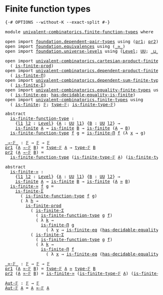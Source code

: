 # Finite function types

<pre class="Agda"><a id="34" class="Symbol">{-#</a> <a id="38" class="Keyword">OPTIONS</a> <a id="46" class="Pragma">--without-K</a> <a id="58" class="Pragma">--exact-split</a> <a id="72" class="Symbol">#-}</a>

<a id="77" class="Keyword">module</a> <a id="84" href="univalent-combinatorics.finite-function-types.html" class="Module">univalent-combinatorics.finite-function-types</a> <a id="130" class="Keyword">where</a>

<a id="137" class="Keyword">open</a> <a id="142" class="Keyword">import</a> <a id="149" href="foundation.dependent-pair-types.html" class="Module">foundation.dependent-pair-types</a> <a id="181" class="Keyword">using</a> <a id="187" class="Symbol">(</a><a id="188" href="foundation-core.dependent-pair-types.html#592" class="Field">pr1</a><a id="191" class="Symbol">;</a> <a id="193" href="foundation-core.dependent-pair-types.html#604" class="Field">pr2</a><a id="196" class="Symbol">)</a>
<a id="198" class="Keyword">open</a> <a id="203" class="Keyword">import</a> <a id="210" href="foundation.equivalences.html" class="Module">foundation.equivalences</a> <a id="234" class="Keyword">using</a> <a id="240" class="Symbol">(</a><a id="241" href="foundation-core.equivalences.html#1607" class="Function Operator">_≃_</a><a id="244" class="Symbol">)</a>
<a id="246" class="Keyword">open</a> <a id="251" class="Keyword">import</a> <a id="258" href="foundation.universe-levels.html" class="Module">foundation.universe-levels</a> <a id="285" class="Keyword">using</a> <a id="291" class="Symbol">(</a><a id="292" href="Agda.Primitive.html#597" class="Postulate">Level</a><a id="297" class="Symbol">;</a> <a id="299" href="foundation-core.universe-levels.html#222" class="Primitive">UU</a><a id="301" class="Symbol">;</a> <a id="303" href="Agda.Primitive.html#810" class="Primitive Operator">_⊔_</a><a id="306" class="Symbol">)</a>

<a id="309" class="Keyword">open</a> <a id="314" class="Keyword">import</a> <a id="321" href="univalent-combinatorics.cartesian-product-finite-types.html" class="Module">univalent-combinatorics.cartesian-product-finite-types</a> <a id="376" class="Keyword">using</a>
  <a id="384" class="Symbol">(</a> <a id="386" href="univalent-combinatorics.cartesian-product-finite-types.html#1602" class="Function">is-finite-prod</a><a id="400" class="Symbol">)</a>
<a id="402" class="Keyword">open</a> <a id="407" class="Keyword">import</a> <a id="414" href="univalent-combinatorics.dependent-product-finite-types.html" class="Module">univalent-combinatorics.dependent-product-finite-types</a> <a id="469" class="Keyword">using</a>
  <a id="477" class="Symbol">(</a> <a id="479" href="univalent-combinatorics.dependent-product-finite-types.html#696" class="Function">is-finite-Π</a><a id="490" class="Symbol">)</a>
<a id="492" class="Keyword">open</a> <a id="497" class="Keyword">import</a> <a id="504" href="univalent-combinatorics.dependent-sum-finite-types.html" class="Module">univalent-combinatorics.dependent-sum-finite-types</a> <a id="555" class="Keyword">using</a>
  <a id="563" class="Symbol">(</a> <a id="565" href="univalent-combinatorics.dependent-sum-finite-types.html#2479" class="Function">is-finite-Σ</a><a id="576" class="Symbol">)</a>
<a id="578" class="Keyword">open</a> <a id="583" class="Keyword">import</a> <a id="590" href="univalent-combinatorics.equality-finite-types.html" class="Module">univalent-combinatorics.equality-finite-types</a> <a id="636" class="Keyword">using</a>
  <a id="644" class="Symbol">(</a> <a id="646" href="univalent-combinatorics.equality-finite-types.html#3302" class="Function">is-finite-eq</a><a id="658" class="Symbol">;</a> <a id="660" href="univalent-combinatorics.equality-finite-types.html#1960" class="Function">has-decidable-equality-is-finite</a><a id="692" class="Symbol">)</a>
<a id="694" class="Keyword">open</a> <a id="699" class="Keyword">import</a> <a id="706" href="univalent-combinatorics.finite-types.html" class="Module">univalent-combinatorics.finite-types</a> <a id="743" class="Keyword">using</a>
  <a id="751" class="Symbol">(</a> <a id="753" href="univalent-combinatorics.finite-types.html#3732" class="Function">is-finite</a><a id="762" class="Symbol">;</a> <a id="764" href="univalent-combinatorics.finite-types.html#4123" class="Function">𝔽</a><a id="765" class="Symbol">;</a> <a id="767" href="univalent-combinatorics.finite-types.html#4171" class="Function">type-𝔽</a><a id="773" class="Symbol">;</a> <a id="775" href="univalent-combinatorics.finite-types.html#4222" class="Function">is-finite-type-𝔽</a><a id="791" class="Symbol">)</a>
</pre>
<pre class="Agda"><a id="806" class="Keyword">abstract</a>
  <a id="is-finite-function-type"></a><a id="817" href="univalent-combinatorics.finite-function-types.html#817" class="Function">is-finite-function-type</a> <a id="841" class="Symbol">:</a>
    <a id="847" class="Symbol">{</a><a id="848" href="univalent-combinatorics.finite-function-types.html#848" class="Bound">l1</a> <a id="851" href="univalent-combinatorics.finite-function-types.html#851" class="Bound">l2</a> <a id="854" class="Symbol">:</a> <a id="856" href="Agda.Primitive.html#597" class="Postulate">Level</a><a id="861" class="Symbol">}</a> <a id="863" class="Symbol">{</a><a id="864" href="univalent-combinatorics.finite-function-types.html#864" class="Bound">A</a> <a id="866" class="Symbol">:</a> <a id="868" href="foundation-core.universe-levels.html#222" class="Primitive">UU</a> <a id="871" href="univalent-combinatorics.finite-function-types.html#848" class="Bound">l1</a><a id="873" class="Symbol">}</a> <a id="875" class="Symbol">{</a><a id="876" href="univalent-combinatorics.finite-function-types.html#876" class="Bound">B</a> <a id="878" class="Symbol">:</a> <a id="880" href="foundation-core.universe-levels.html#222" class="Primitive">UU</a> <a id="883" href="univalent-combinatorics.finite-function-types.html#851" class="Bound">l2</a><a id="885" class="Symbol">}</a> <a id="887" class="Symbol">→</a>
    <a id="893" href="univalent-combinatorics.finite-types.html#3732" class="Function">is-finite</a> <a id="903" href="univalent-combinatorics.finite-function-types.html#864" class="Bound">A</a> <a id="905" class="Symbol">→</a> <a id="907" href="univalent-combinatorics.finite-types.html#3732" class="Function">is-finite</a> <a id="917" href="univalent-combinatorics.finite-function-types.html#876" class="Bound">B</a> <a id="919" class="Symbol">→</a> <a id="921" href="univalent-combinatorics.finite-types.html#3732" class="Function">is-finite</a> <a id="931" class="Symbol">(</a><a id="932" href="univalent-combinatorics.finite-function-types.html#864" class="Bound">A</a> <a id="934" class="Symbol">→</a> <a id="936" href="univalent-combinatorics.finite-function-types.html#876" class="Bound">B</a><a id="937" class="Symbol">)</a>
  <a id="941" href="univalent-combinatorics.finite-function-types.html#817" class="Function">is-finite-function-type</a> <a id="965" href="univalent-combinatorics.finite-function-types.html#965" class="Bound">f</a> <a id="967" href="univalent-combinatorics.finite-function-types.html#967" class="Bound">g</a> <a id="969" class="Symbol">=</a> <a id="971" href="univalent-combinatorics.dependent-product-finite-types.html#696" class="Function">is-finite-Π</a> <a id="983" href="univalent-combinatorics.finite-function-types.html#965" class="Bound">f</a> <a id="985" class="Symbol">(λ</a> <a id="988" href="univalent-combinatorics.finite-function-types.html#988" class="Bound">x</a> <a id="990" class="Symbol">→</a> <a id="992" href="univalent-combinatorics.finite-function-types.html#967" class="Bound">g</a><a id="993" class="Symbol">)</a>

<a id="_→-𝔽_"></a><a id="996" href="univalent-combinatorics.finite-function-types.html#996" class="Function Operator">_→-𝔽_</a> <a id="1002" class="Symbol">:</a> <a id="1004" href="univalent-combinatorics.finite-types.html#4123" class="Function">𝔽</a> <a id="1006" class="Symbol">→</a> <a id="1008" href="univalent-combinatorics.finite-types.html#4123" class="Function">𝔽</a> <a id="1010" class="Symbol">→</a> <a id="1012" href="univalent-combinatorics.finite-types.html#4123" class="Function">𝔽</a>
<a id="1014" href="foundation-core.dependent-pair-types.html#592" class="Field">pr1</a> <a id="1018" class="Symbol">(</a><a id="1019" href="univalent-combinatorics.finite-function-types.html#1019" class="Bound">A</a> <a id="1021" href="univalent-combinatorics.finite-function-types.html#996" class="Function Operator">→-𝔽</a> <a id="1025" href="univalent-combinatorics.finite-function-types.html#1025" class="Bound">B</a><a id="1026" class="Symbol">)</a> <a id="1028" class="Symbol">=</a> <a id="1030" href="univalent-combinatorics.finite-types.html#4171" class="Function">type-𝔽</a> <a id="1037" href="univalent-combinatorics.finite-function-types.html#1019" class="Bound">A</a> <a id="1039" class="Symbol">→</a> <a id="1041" href="univalent-combinatorics.finite-types.html#4171" class="Function">type-𝔽</a> <a id="1048" href="univalent-combinatorics.finite-function-types.html#1025" class="Bound">B</a>
<a id="1050" href="foundation-core.dependent-pair-types.html#604" class="Field">pr2</a> <a id="1054" class="Symbol">(</a><a id="1055" href="univalent-combinatorics.finite-function-types.html#1055" class="Bound">A</a> <a id="1057" href="univalent-combinatorics.finite-function-types.html#996" class="Function Operator">→-𝔽</a> <a id="1061" href="univalent-combinatorics.finite-function-types.html#1061" class="Bound">B</a><a id="1062" class="Symbol">)</a> <a id="1064" class="Symbol">=</a>
  <a id="1068" href="univalent-combinatorics.finite-function-types.html#817" class="Function">is-finite-function-type</a> <a id="1092" class="Symbol">(</a><a id="1093" href="univalent-combinatorics.finite-types.html#4222" class="Function">is-finite-type-𝔽</a> <a id="1110" href="univalent-combinatorics.finite-function-types.html#1055" class="Bound">A</a><a id="1111" class="Symbol">)</a> <a id="1113" class="Symbol">(</a><a id="1114" href="univalent-combinatorics.finite-types.html#4222" class="Function">is-finite-type-𝔽</a> <a id="1131" href="univalent-combinatorics.finite-function-types.html#1061" class="Bound">B</a><a id="1132" class="Symbol">)</a>

<a id="1135" class="Keyword">abstract</a>
  <a id="is-finite-≃"></a><a id="1146" href="univalent-combinatorics.finite-function-types.html#1146" class="Function">is-finite-≃</a> <a id="1158" class="Symbol">:</a>
    <a id="1164" class="Symbol">{</a><a id="1165" href="univalent-combinatorics.finite-function-types.html#1165" class="Bound">l1</a> <a id="1168" href="univalent-combinatorics.finite-function-types.html#1168" class="Bound">l2</a> <a id="1171" class="Symbol">:</a> <a id="1173" href="Agda.Primitive.html#597" class="Postulate">Level</a><a id="1178" class="Symbol">}</a> <a id="1180" class="Symbol">{</a><a id="1181" href="univalent-combinatorics.finite-function-types.html#1181" class="Bound">A</a> <a id="1183" class="Symbol">:</a> <a id="1185" href="foundation-core.universe-levels.html#222" class="Primitive">UU</a> <a id="1188" href="univalent-combinatorics.finite-function-types.html#1165" class="Bound">l1</a><a id="1190" class="Symbol">}</a> <a id="1192" class="Symbol">{</a><a id="1193" href="univalent-combinatorics.finite-function-types.html#1193" class="Bound">B</a> <a id="1195" class="Symbol">:</a> <a id="1197" href="foundation-core.universe-levels.html#222" class="Primitive">UU</a> <a id="1200" href="univalent-combinatorics.finite-function-types.html#1168" class="Bound">l2</a><a id="1202" class="Symbol">}</a> <a id="1204" class="Symbol">→</a>
    <a id="1210" href="univalent-combinatorics.finite-types.html#3732" class="Function">is-finite</a> <a id="1220" href="univalent-combinatorics.finite-function-types.html#1181" class="Bound">A</a> <a id="1222" class="Symbol">→</a> <a id="1224" href="univalent-combinatorics.finite-types.html#3732" class="Function">is-finite</a> <a id="1234" href="univalent-combinatorics.finite-function-types.html#1193" class="Bound">B</a> <a id="1236" class="Symbol">→</a> <a id="1238" href="univalent-combinatorics.finite-types.html#3732" class="Function">is-finite</a> <a id="1248" class="Symbol">(</a><a id="1249" href="univalent-combinatorics.finite-function-types.html#1181" class="Bound">A</a> <a id="1251" href="foundation-core.equivalences.html#1607" class="Function Operator">≃</a> <a id="1253" href="univalent-combinatorics.finite-function-types.html#1193" class="Bound">B</a><a id="1254" class="Symbol">)</a>
  <a id="1258" href="univalent-combinatorics.finite-function-types.html#1146" class="Function">is-finite-≃</a> <a id="1270" href="univalent-combinatorics.finite-function-types.html#1270" class="Bound">f</a> <a id="1272" href="univalent-combinatorics.finite-function-types.html#1272" class="Bound">g</a> <a id="1274" class="Symbol">=</a>
    <a id="1280" href="univalent-combinatorics.dependent-sum-finite-types.html#2479" class="Function">is-finite-Σ</a>
      <a id="1298" class="Symbol">(</a> <a id="1300" href="univalent-combinatorics.finite-function-types.html#817" class="Function">is-finite-function-type</a> <a id="1324" href="univalent-combinatorics.finite-function-types.html#1270" class="Bound">f</a> <a id="1326" href="univalent-combinatorics.finite-function-types.html#1272" class="Bound">g</a><a id="1327" class="Symbol">)</a>
      <a id="1335" class="Symbol">(</a> <a id="1337" class="Symbol">λ</a> <a id="1339" href="univalent-combinatorics.finite-function-types.html#1339" class="Bound">h</a> <a id="1341" class="Symbol">→</a>
        <a id="1351" href="univalent-combinatorics.cartesian-product-finite-types.html#1602" class="Function">is-finite-prod</a>
          <a id="1376" class="Symbol">(</a> <a id="1378" href="univalent-combinatorics.dependent-sum-finite-types.html#2479" class="Function">is-finite-Σ</a>
            <a id="1402" class="Symbol">(</a> <a id="1404" href="univalent-combinatorics.finite-function-types.html#817" class="Function">is-finite-function-type</a> <a id="1428" href="univalent-combinatorics.finite-function-types.html#1272" class="Bound">g</a> <a id="1430" href="univalent-combinatorics.finite-function-types.html#1270" class="Bound">f</a><a id="1431" class="Symbol">)</a>
            <a id="1445" class="Symbol">(</a> <a id="1447" class="Symbol">λ</a> <a id="1449" href="univalent-combinatorics.finite-function-types.html#1449" class="Bound">k</a> <a id="1451" class="Symbol">→</a>
              <a id="1467" href="univalent-combinatorics.dependent-product-finite-types.html#696" class="Function">is-finite-Π</a> <a id="1479" href="univalent-combinatorics.finite-function-types.html#1272" class="Bound">g</a>
                <a id="1497" class="Symbol">(</a> <a id="1499" class="Symbol">λ</a> <a id="1501" href="univalent-combinatorics.finite-function-types.html#1501" class="Bound">y</a> <a id="1503" class="Symbol">→</a> <a id="1505" href="univalent-combinatorics.equality-finite-types.html#3302" class="Function">is-finite-eq</a> <a id="1518" class="Symbol">(</a><a id="1519" href="univalent-combinatorics.equality-finite-types.html#1960" class="Function">has-decidable-equality-is-finite</a> <a id="1552" href="univalent-combinatorics.finite-function-types.html#1272" class="Bound">g</a><a id="1553" class="Symbol">))))</a>
          <a id="1568" class="Symbol">(</a> <a id="1570" href="univalent-combinatorics.dependent-sum-finite-types.html#2479" class="Function">is-finite-Σ</a>
            <a id="1594" class="Symbol">(</a> <a id="1596" href="univalent-combinatorics.finite-function-types.html#817" class="Function">is-finite-function-type</a> <a id="1620" href="univalent-combinatorics.finite-function-types.html#1272" class="Bound">g</a> <a id="1622" href="univalent-combinatorics.finite-function-types.html#1270" class="Bound">f</a><a id="1623" class="Symbol">)</a>
            <a id="1637" class="Symbol">(</a> <a id="1639" class="Symbol">λ</a> <a id="1641" href="univalent-combinatorics.finite-function-types.html#1641" class="Bound">k</a> <a id="1643" class="Symbol">→</a>
              <a id="1659" href="univalent-combinatorics.dependent-product-finite-types.html#696" class="Function">is-finite-Π</a> <a id="1671" href="univalent-combinatorics.finite-function-types.html#1270" class="Bound">f</a>
                <a id="1689" class="Symbol">(</a> <a id="1691" class="Symbol">λ</a> <a id="1693" href="univalent-combinatorics.finite-function-types.html#1693" class="Bound">x</a> <a id="1695" class="Symbol">→</a> <a id="1697" href="univalent-combinatorics.equality-finite-types.html#3302" class="Function">is-finite-eq</a> <a id="1710" class="Symbol">(</a><a id="1711" href="univalent-combinatorics.equality-finite-types.html#1960" class="Function">has-decidable-equality-is-finite</a> <a id="1744" href="univalent-combinatorics.finite-function-types.html#1270" class="Bound">f</a><a id="1745" class="Symbol">)))))</a>

<a id="_≃-𝔽_"></a><a id="1752" href="univalent-combinatorics.finite-function-types.html#1752" class="Function Operator">_≃-𝔽_</a> <a id="1758" class="Symbol">:</a> <a id="1760" href="univalent-combinatorics.finite-types.html#4123" class="Function">𝔽</a> <a id="1762" class="Symbol">→</a> <a id="1764" href="univalent-combinatorics.finite-types.html#4123" class="Function">𝔽</a> <a id="1766" class="Symbol">→</a> <a id="1768" href="univalent-combinatorics.finite-types.html#4123" class="Function">𝔽</a>
<a id="1770" href="foundation-core.dependent-pair-types.html#592" class="Field">pr1</a> <a id="1774" class="Symbol">(</a><a id="1775" href="univalent-combinatorics.finite-function-types.html#1775" class="Bound">A</a> <a id="1777" href="univalent-combinatorics.finite-function-types.html#1752" class="Function Operator">≃-𝔽</a> <a id="1781" href="univalent-combinatorics.finite-function-types.html#1781" class="Bound">B</a><a id="1782" class="Symbol">)</a> <a id="1784" class="Symbol">=</a> <a id="1786" href="univalent-combinatorics.finite-types.html#4171" class="Function">type-𝔽</a> <a id="1793" href="univalent-combinatorics.finite-function-types.html#1775" class="Bound">A</a> <a id="1795" href="foundation-core.equivalences.html#1607" class="Function Operator">≃</a> <a id="1797" href="univalent-combinatorics.finite-types.html#4171" class="Function">type-𝔽</a> <a id="1804" href="univalent-combinatorics.finite-function-types.html#1781" class="Bound">B</a>
<a id="1806" href="foundation-core.dependent-pair-types.html#604" class="Field">pr2</a> <a id="1810" class="Symbol">(</a><a id="1811" href="univalent-combinatorics.finite-function-types.html#1811" class="Bound">A</a> <a id="1813" href="univalent-combinatorics.finite-function-types.html#1752" class="Function Operator">≃-𝔽</a> <a id="1817" href="univalent-combinatorics.finite-function-types.html#1817" class="Bound">B</a><a id="1818" class="Symbol">)</a> <a id="1820" class="Symbol">=</a> <a id="1822" href="univalent-combinatorics.finite-function-types.html#1146" class="Function">is-finite-≃</a> <a id="1834" class="Symbol">(</a><a id="1835" href="univalent-combinatorics.finite-types.html#4222" class="Function">is-finite-type-𝔽</a> <a id="1852" href="univalent-combinatorics.finite-function-types.html#1811" class="Bound">A</a><a id="1853" class="Symbol">)</a> <a id="1855" class="Symbol">(</a><a id="1856" href="univalent-combinatorics.finite-types.html#4222" class="Function">is-finite-type-𝔽</a> <a id="1873" href="univalent-combinatorics.finite-function-types.html#1817" class="Bound">B</a><a id="1874" class="Symbol">)</a>

<a id="Aut-𝔽"></a><a id="1877" href="univalent-combinatorics.finite-function-types.html#1877" class="Function">Aut-𝔽</a> <a id="1883" class="Symbol">:</a> <a id="1885" href="univalent-combinatorics.finite-types.html#4123" class="Function">𝔽</a> <a id="1887" class="Symbol">→</a> <a id="1889" href="univalent-combinatorics.finite-types.html#4123" class="Function">𝔽</a>
<a id="1891" href="univalent-combinatorics.finite-function-types.html#1877" class="Function">Aut-𝔽</a> <a id="1897" href="univalent-combinatorics.finite-function-types.html#1897" class="Bound">A</a> <a id="1899" class="Symbol">=</a> <a id="1901" href="univalent-combinatorics.finite-function-types.html#1897" class="Bound">A</a> <a id="1903" href="univalent-combinatorics.finite-function-types.html#1752" class="Function Operator">≃-𝔽</a> <a id="1907" href="univalent-combinatorics.finite-function-types.html#1897" class="Bound">A</a>
</pre>